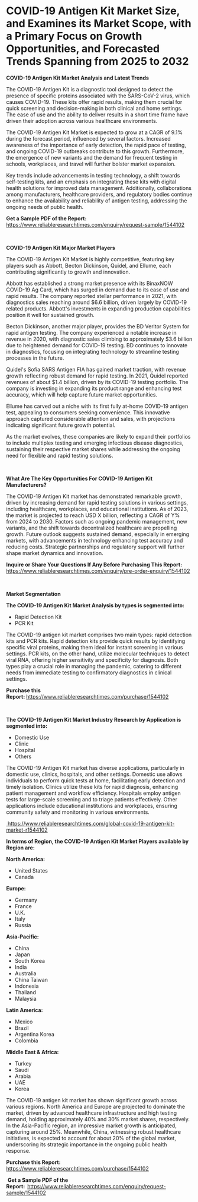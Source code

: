 <p><h1>COVID-19 Antigen Kit Market Size, and Examines its Market Scope, with a Primary Focus on Growth Opportunities, and Forecasted Trends Spanning from 2025 to 2032</h1></p><p><strong>COVID-19 Antigen Kit Market Analysis and Latest Trends</strong></p>
<p><p>The COVID-19 Antigen Kit is a diagnostic tool designed to detect the presence of specific proteins associated with the SARS-CoV-2 virus, which causes COVID-19. These kits offer rapid results, making them crucial for quick screening and decision-making in both clinical and home settings. The ease of use and the ability to deliver results in a short time frame have driven their adoption across various healthcare environments.</p><p>The COVID-19 Antigen Kit Market is expected to grow at a CAGR of 9.1% during the forecast period, influenced by several factors. Increased awareness of the importance of early detection, the rapid pace of testing, and ongoing COVID-19 outbreaks contribute to this growth. Furthermore, the emergence of new variants and the demand for frequent testing in schools, workplaces, and travel will further bolster market expansion. </p><p>Key trends include advancements in testing technology, a shift towards self-testing kits, and an emphasis on integrating these kits with digital health solutions for improved data management. Additionally, collaborations among manufacturers, healthcare providers, and regulatory bodies continue to enhance the availability and reliability of antigen testing, addressing the ongoing needs of public health.</p></p>
<p><strong>Get a Sample PDF of the Report:&nbsp;</strong> <a href="https://www.reliableresearchtimes.com/enquiry/request-sample/1544102?utm_campaign=3386&utm_medium=2&utm_source=Github&utm_content=ia&utm_term=14042025&utm_id=covid-19-antigen-kit">https://www.reliableresearchtimes.com/enquiry/request-sample/1544102</a></p>
<p>&nbsp;</p>
<p><strong>COVID-19 Antigen Kit Major Market Players</strong></p>
<p><p>The COVID-19 Antigen Kit Market is highly competitive, featuring key players such as Abbott, Becton Dickinson, Quidel, and Ellume, each contributing significantly to growth and innovation. </p><p>Abbott has established a strong market presence with its BinaxNOW COVID-19 Ag Card, which has surged in demand due to its ease of use and rapid results. The company reported stellar performance in 2021, with diagnostics sales reaching around $6.6 billion, driven largely by COVID-19 related products. Abbott's investments in expanding production capabilities position it well for sustained growth.</p><p>Becton Dickinson, another major player, provides the BD Veritor System for rapid antigen testing. The company experienced a notable increase in revenue in 2020, with diagnostic sales climbing to approximately $3.6 billion due to heightened demand for COVID-19 testing. BD continues to innovate in diagnostics, focusing on integrating technology to streamline testing processes in the future.</p><p>Quidel's Sofia SARS Antigen FIA has gained market traction, with revenue growth reflecting robust demand for rapid testing. In 2021, Quidel reported revenues of about $1.4 billion, driven by its COVID-19 testing portfolio. The company is investing in expanding its product range and enhancing test accuracy, which will help capture future market opportunities.</p><p>Ellume has carved out a niche with its first fully at-home COVID-19 antigen test, appealing to consumers seeking convenience. This innovative approach captured considerable attention and sales, with projections indicating significant future growth potential.</p><p>As the market evolves, these companies are likely to expand their portfolios to include multiplex testing and emerging infectious disease diagnostics, sustaining their respective market shares while addressing the ongoing need for flexible and rapid testing solutions.</p></p>
<p>&nbsp;</p>
<p><strong>What Are The Key Opportunities For COVID-19 Antigen Kit Manufacturers?</strong></p>
<p><p>The COVID-19 Antigen Kit market has demonstrated remarkable growth, driven by increasing demand for rapid testing solutions in various settings, including healthcare, workplaces, and educational institutions. As of 2023, the market is projected to reach USD X billion, reflecting a CAGR of Y% from 2024 to 2030. Factors such as ongoing pandemic management, new variants, and the shift towards decentralized healthcare are propelling growth. Future outlook suggests sustained demand, especially in emerging markets, with advancements in technology enhancing test accuracy and reducing costs. Strategic partnerships and regulatory support will further shape market dynamics and innovation.</p></p>
<p><strong>Inquire or Share Your Questions If Any Before Purchasing This Report:</strong> <a href="https://www.reliableresearchtimes.com/enquiry/pre-order-enquiry/1544102?utm_campaign=3386&utm_medium=2&utm_source=Github&utm_content=ia&utm_term=14042025&utm_id=covid-19-antigen-kit">https://www.reliableresearchtimes.com/enquiry/pre-order-enquiry/1544102</a></p>
<p>&nbsp;</p>
<p><strong>Market Segmentation</strong></p>
<p><strong>The COVID-19 Antigen Kit Market Analysis by types is segmented into:</strong></p>
<p><ul><li>Rapid Detection Kit</li><li>PCR Kit</li></ul></p>
<p><p>The COVID-19 antigen kit market comprises two main types: rapid detection kits and PCR kits. Rapid detection kits provide quick results by identifying specific viral proteins, making them ideal for instant screening in various settings. PCR kits, on the other hand, utilize molecular techniques to detect viral RNA, offering higher sensitivity and specificity for diagnosis. Both types play a crucial role in managing the pandemic, catering to different needs from immediate testing to confirmatory diagnostics in clinical settings.</p></p>
<p><strong>Purchase this Report:&nbsp;</strong><a href="https://www.reliableresearchtimes.com/purchase/1544102?utm_campaign=3386&utm_medium=2&utm_source=Github&utm_content=ia&utm_term=14042025&utm_id=covid-19-antigen-kit">https://www.reliableresearchtimes.com/purchase/1544102</a></p>
<p>&nbsp;</p>
<p><strong>The COVID-19 Antigen Kit Market Industry Research by Application is segmented into:</strong></p>
<p><ul><li>Domestic Use</li><li>Clinic</li><li>Hospital</li><li>Others</li></ul></p>
<p><p>The COVID-19 Antigen Kit market has diverse applications, particularly in domestic use, clinics, hospitals, and other settings. Domestic use allows individuals to perform quick tests at home, facilitating early detection and timely isolation. Clinics utilize these kits for rapid diagnosis, enhancing patient management and workflow efficiency. Hospitals employ antigen tests for large-scale screening and to triage patients effectively. Other applications include educational institutions and workplaces, ensuring community safety and monitoring in various environments.</p></p>
<p><a href="https://www.reliableresearchtimes.com/global-covid-19-antigen-kit-market-r1544102?utm_campaign=3386&utm_medium=2&utm_source=Github&utm_content=ia&utm_term=14042025&utm_id=covid-19-antigen-kit">&nbsp;https://www.reliableresearchtimes.com/global-covid-19-antigen-kit-market-r1544102</a></p>
<p><strong>In terms of Region, the COVID-19 Antigen Kit Market Players available by Region are:</strong></p>
<p>
    <p> <strong> North America: </strong>
        <ul>
            <li>United States</li>
            <li>Canada</li>
        </ul>
        </p> 
    <p> <strong> Europe: </strong>
        <ul>
            <li>Germany</li>
            <li>France</li>
            <li>U.K.</li>
            <li>Italy</li>
            <li>Russia</li>
        </ul>
        </p> 
    <p> <strong> Asia-Pacific: </strong>
        <ul>
            <li>China</li>
            <li>Japan</li>
            <li>South Korea</li>
            <li>India</li>
            <li>Australia</li>
            <li>China Taiwan</li>
            <li>Indonesia</li>
            <li>Thailand</li>
            <li>Malaysia</li>
        </ul>
        </p> 
    <p> <strong> Latin America: </strong>
        <ul>
            <li>Mexico</li>
            <li>Brazil</li>
            <li>Argentina Korea</li>
            <li>Colombia</li>
        </ul>
        </p> 
    <p> <strong> Middle East & Africa: </strong>
        <ul>
            <li>Turkey</li>
            <li>Saudi</li>
            <li>Arabia</li>
            <li>UAE</li>
            <li>Korea</li>
        </ul>
    </p>
    </p>
<p><p>The COVID-19 antigen kit market has shown significant growth across various regions. North America and Europe are projected to dominate the market, driven by advanced healthcare infrastructure and high testing demand, holding approximately 40% and 30% market shares, respectively. In the Asia-Pacific region, an impressive market growth is anticipated, capturing around 25%. Meanwhile, China, witnessing robust healthcare initiatives, is expected to account for about 20% of the global market, underscoring its strategic importance in the ongoing public health response.</p></p>
<p><strong>Purchase this Report: </strong><a href="https://www.reliableresearchtimes.com/purchase/1544102?utm_campaign=3386&utm_medium=2&utm_source=Github&utm_content=ia&utm_term=14042025&utm_id=covid-19-antigen-kit">https://www.reliableresearchtimes.com/purchase/1544102</a></p>
<p>&nbsp;<strong>Get a Sample PDF of the Report:&nbsp;&nbsp;</strong><a href="https://www.reliableresearchtimes.com/enquiry/request-sample/1544102?utm_campaign=3386&utm_medium=2&utm_source=Github&utm_content=ia&utm_term=14042025&utm_id=covid-19-antigen-kit">https://www.reliableresearchtimes.com/enquiry/request-sample/1544102</a></p>
<p><strong></strong></p>
<p><p></p><p></p><p></p></p>